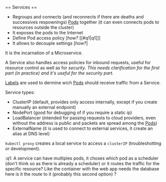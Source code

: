== Services ==

* Regroups and connects (and reconnects if there are deaths and successives respownings) [Pods](pod.md) together (it can even connects pods to resources outside the cluster)
* It exposes the pods to the Internet 
* Define Pod access policy [*how?* [[#q1|q1]]]
* It allows to decouple settings [*how?*]

It is the incarnation of a Microservice.

A Service also handles access policies for inbound requests, useful for resource control as well as for *security*.
_This needs clarification for the first part (in practice) and it's useful for the security part._

[Labels](label.md) are used to dermine wich [Pods](pod.md) should receive traffic from a Service.

Service types:
* ClusterIP (default, provides only access internally, except if you create manually an external endpoint)
* NodePort (good for debugging of if you require a static ip)
* LoadBalancer (intended for passing requests to cloud providers, even without the address is public and packets are spread among the [Pods](pod.md))
* ExternalName (it is used to connect to external services, it create an alias at DNS level)

`kubectl proxy` creates a local service to access a `clusterIP` (troubleshotting or development).

:q1: A service can have multiples pods, it choses which pod as a scheduler (don't think so as there is already a scheduler) or it routes the traffic for the specific resource? Like the container with the web app needs the database here is it the route to it (probably this second option) ?
